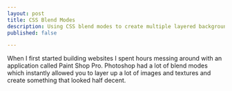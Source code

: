 ```yaml
---
layout: post
title: CSS Blend Modes
description: Using CSS blend modes to create multiple layered backgrounds with text overlays
published: false

---
```


When I first started building websites I spent hours messing around with an application called Paint Shop Pro. Photoshop had a lot of blend modes which instantly allowed you to layer up a lot of images and textures and create something that looked half decent.
